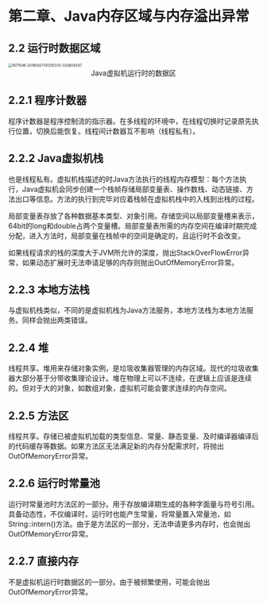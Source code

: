 # 第二章、Java内存区域与内存溢出异常

## 2.2 运行时数据区域

<img src="https://img2018.cnblogs.com/blog/1671546/201904/1671546-20190427141310333-343604547.png" alt="1671546-20190427141310333-343604547" style="zoom: 50%;" />

<center>Java虚拟机运行时的数据区</center>

## 2.2.1 程序计数器

​		程序计数器是程序控制流的指示器。在多线程的环境中，在线程切换时记录原先执行位置，切换后能恢复。线程间计数器互不影响（线程私有）。

## 2.2.2 Java虚拟机栈

​		也是线程私有。虚拟机栈描述的时Java方法执行的线程内存模型：每个方法执行，Java虚拟机会同步创建一个栈帧存储局部变量表、操作数栈、动态链接、方法出口等信息。方法的执行到完毕对应着栈帧在虚拟机栈中的入栈到出栈的过程。

​		局部变量表存放了各种数据基本类型、对象引用。存储空间以局部变量槽来表示，64bit的long和double占两个变量槽。局部变量表所需的内存空间在编译时期完成分配，进入方法时，局部变量在栈帧中的空间是确定的，且运行时不会改变。

​		如果线程请求的栈的深度大于JVM所允许的深度，抛出StackOverFlowError异常，如果动态扩展时无法申请足够的内存则抛出OutOfMemoryError异常。

## 2.2.3 本地方法栈

​		与虚拟机栈类似，不同的是虚拟机栈为Java方法服务，本地方法栈为本地方法服务。同样会抛出两类错误。

## 2.2.4 堆

​		线程共享。堆用来存储对象实例，是垃圾收集器管理的内存区域。现代的垃圾收集器大部分基于分带收集理论设计。堆在物理上可以不连续，在逻辑上应该是连续的。但对于大的对象，如数组对象，虚拟机可能会要求连续的内存空间。

## 2.2.5 方法区

​		线程共享。存储已被虚拟机加载的类型信息、常量、静态变量、及时编译器编译后的代码缓存等数据。如果方法区无法满足新的内存分配需求时，将抛出OutOfMemoryError异常。

## 2.2.6 运行时常量池

​		运行时常量池时方法区的一部分。用于存放编译期生成的各种字面量与符号引用。具备动态性，不仅编译时，运行时也能产生常量，将常量置入常量池，如String::intern()方法。由于是方法区的一部分，无法申请更多内存时，也会抛出OutOfMemoryError异常。

## 2.2.7 直接内存

​		不是虚拟机运行时数据区的一部分。由于被频繁使用，可能会抛出OutOfMemoryError异常。
